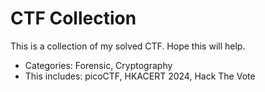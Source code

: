 CTF Collection
=========================

This is a collection of my solved CTF. Hope this will help.
* Categories: Forensic, Cryptography
* This includes: picoCTF, HKACERT 2024, Hack The Vote
